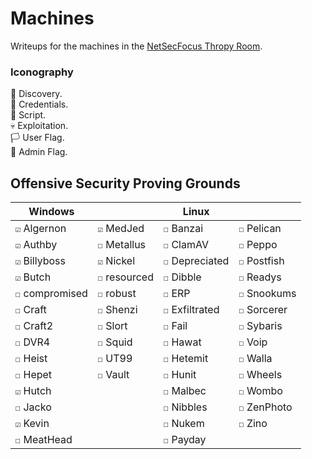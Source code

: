 # Machines

Writeups for the machines in the [NetSecFocus Thropy Room](https://docs.google.com/spreadsheets/u/1/d/1dwSMIAPIam0PuRBkCiDI88pU3yzrqqHkDtBngUHNCw8/htmlview#).

### Iconography

🔎 Discovery.\
🔑 Credentials.\
📝 Script.\
💀 Exploitation.\
🏳 User Flag.\
🏴 Admin Flag.

## Offensive Security Proving Grounds

| Windows          |                  | Linux            |                  |
| -----------------|------------------|------------------|------------------|
| `☑` Algernon     | `☑` MedJed       | `☐` Banzai       | `☐` Pelican      |
| `☑` Authby       | `☐` Metallus     | `☐` ClamAV       | `☐` Peppo        |
| `☑` Billyboss    | `☑` Nickel       | `☐` Depreciated  | `☐` Postfish     |
| `☑` Butch        | `☐` resourced    | `☐` Dibble       | `☐` Readys       |
| `☐` compromised  | `☐` robust       | `☐` ERP          | `☐` Snookums     |
| `☐` Craft        | `☐` Shenzi       | `☐` Exfiltrated  | `☐` Sorcerer     |
| `☐` Craft2       | `☐` Slort        | `☐` Fail         | `☐` Sybaris      |
| `☐` DVR4         | `☐` Squid        | `☐` Hawat        | `☐` Voip         |
| `☐` Heist        | `☐` UT99         | `☐` Hetemit      | `☐` Walla        |
| `☐` Hepet        | `☐` Vault        | `☐` Hunit        | `☐` Wheels       |
| `☑` Hutch        |                  | `☐` Malbec       | `☐` Wombo        |
| `☐` Jacko        |                  | `☐` Nibbles      | `☐` ZenPhoto     |
| `☑` Kevin        |                  | `☐` Nukem        | `☐` Zino         |
| `☐` MeatHead     |                  | `☐` Payday       |                  |